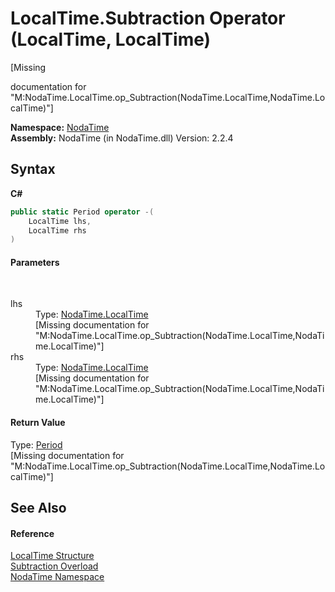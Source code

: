 # LocalTime.Subtraction Operator (LocalTime, LocalTime)
 

\[Missing <summary> documentation for "M:NodaTime.LocalTime.op_Subtraction(NodaTime.LocalTime,NodaTime.LocalTime)"\]

**Namespace:**&nbsp;<a href="N_NodaTime">NodaTime</a><br />**Assembly:**&nbsp;NodaTime (in NodaTime.dll) Version: 2.2.4

## Syntax

**C#**<br />
``` C#
public static Period operator -(
	LocalTime lhs,
	LocalTime rhs
)
```


#### Parameters
&nbsp;<dl><dt>lhs</dt><dd>Type: <a href="T_NodaTime_LocalTime">NodaTime.LocalTime</a><br />\[Missing <param name="lhs"/> documentation for "M:NodaTime.LocalTime.op_Subtraction(NodaTime.LocalTime,NodaTime.LocalTime)"\]</dd><dt>rhs</dt><dd>Type: <a href="T_NodaTime_LocalTime">NodaTime.LocalTime</a><br />\[Missing <param name="rhs"/> documentation for "M:NodaTime.LocalTime.op_Subtraction(NodaTime.LocalTime,NodaTime.LocalTime)"\]</dd></dl>

#### Return Value
Type: <a href="T_NodaTime_Period">Period</a><br />\[Missing <returns> documentation for "M:NodaTime.LocalTime.op_Subtraction(NodaTime.LocalTime,NodaTime.LocalTime)"\]

## See Also


#### Reference
<a href="T_NodaTime_LocalTime">LocalTime Structure</a><br /><a href="Overload_NodaTime_LocalTime_op_Subtraction">Subtraction Overload</a><br /><a href="N_NodaTime">NodaTime Namespace</a><br />
